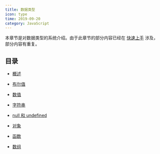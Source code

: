 ```yaml
---
title: 数据类型
icon: type
time: 2019-09-20
category: JavaScript
---
```


本章节是对数据类型的系统介绍。由于此章节的部分内容已经在 [快速上手](../guide/readme.md) 涉及，部分内容有重复。

<!-- more -->

## 目录

- [概述](general.md)

- [布尔值](boolean.md)

- [数值](number.md)

- [字符串](string.md)

- [null 和 undefined](null-undefined.md)

- [对象](object.md)

- [函数](function.md)

- [数组](array.md)
